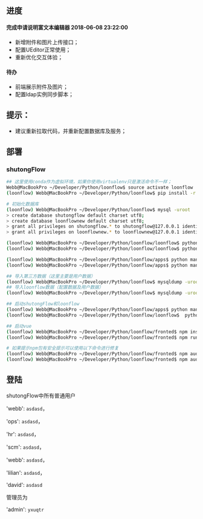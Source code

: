 ## 进度

#### 完成申请说明富文本编辑器 2018-06-08 23:22:00
- 新增附件和图片上传接口；
- 配置UEditor正常使用；
- 重新优化交互体验；

#### 待办
- 前端展示附件及图片；
- 配置ldap实例同步脚本；

## 提示：
- 建议重新拉取代码，并重新配置数据库及服务；

## 部署
### shutongFlow
```bash
## 这里使用conda作为虚拟环境，如果你使用virtualenv只是激活命令不一样；
Webb@MacBookPro ~/Developer/Python/loonflow$ source activate loonflow
(loonflow) Webb@MacBookPro ~/Developer/Python/loonflow$ pip install -r apps/requirements.txt

# 初始化数据库
(loonflow) Webb@MacBookPro ~/Developer/Python/loonflow$ mysql -uroot 
> create database shutongflow default charset utf8;
> create database loonflownew default charset utf8;
> grant all privileges on shutongflow.* to shutongflow@127.0.0.1 identified by '123456';
> grant all privileges on loonflownew.* to loonflownew@127.0.0.1 identified by '123456';

(loonflow) Webb@MacBookPro ~/Developer/Python/loonflow/loonflow$ python manage.py makemigrations
(loonflow) Webb@MacBookPro ~/Developer/Python/loonflow/loonflow$ python manage.py migrate

(loonflow) Webb@MacBookPro ~/Developer/Python/loonflow/apps$ python manage.py makemigrations
(loonflow) Webb@MacBookPro ~/Developer/Python/loonflow/apps$ python manage.py migrate

## 导入第三方数据（这里主要是用户数据）
(loonflow) Webb@MacBookPro ~/Developer/Python/loonflow$ mysqldump -uroot shutongflow < shutongflow.sql
## 导入loonflow数据（配置数据及用户数据）
(loonflow) Webb@MacBookPro ~/Developer/Python/loonflow$ mysqldump -uroot loonflownew < loonflownew.sql

## 启动shutongFlow和loonflow
(loonflow) Webb@MacBookPro ~/Developer/Python/loonflow/apps$ python manage.py runserver 0.0.0.0:6062
(loonflow) Webb@MacBookPro ~/Developer/Python/loonflow/loonflow$  python manage.py runserver 0.0.0.0:6060

## 启动vue
(loonflow) Webb@MacBookPro ~/Developer/Python/loonflow/fronted$ npm install .
(loonflow) Webb@MacBookPro ~/Developer/Python/loonflow/fronted$ npm run dev

# 如果提示npm包有安全提示可以使用以下命令进行修复
(loonflow) Webb@MacBookPro ~/Developer/Python/loonflow/fronted$ npm audit fix
(loonflow) Webb@MacBookPro ~/Developer/Python/loonflow/fronted$ npm audit fix --force
```

## 登陆

shutongFlow中所有普通用户

'webb': `asdasd`，

'ops': `asdasd`，

'hr': `asdasd`，

'scm': `asdasd`，

'webb': `asdasd`，

'lilian': `asdasd`，

'david': `asdasd`

管理员为

'admin': `yxuqtr`